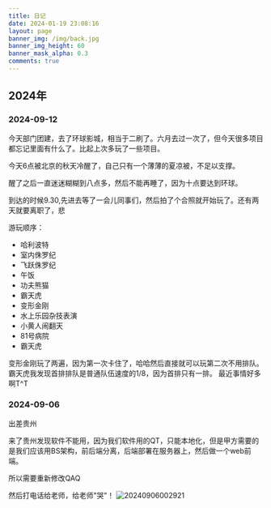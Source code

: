 ```yaml
---
title: 日记
date: 2024-01-19 23:08:16
layout: page
banner_img: /img/back.jpg
banner_img_height: 60
banner_mask_alpha: 0.3
comments: true
---
```


## 2024年

### 2024-09-12
今天部门团建，去了环球影城，相当于二刷了。六月去过一次了，但今天很多项目都忘记里面有什么了。比起上次多玩了一些项目。

今天6点被北京的秋天冷醒了，自己只有一个薄薄的夏凉被，不足以支撑。

醒了之后一直迷迷糊糊到八点多，然后不能再睡了，因为十点要达到环球。

到达的时候9.30,先进去等了一会儿同事们，然后拍了个合照就开始玩了。还有两天就要离职了，悲

游玩顺序：
- 哈利波特
- 室内侏罗纪
- 飞跃侏罗纪
- 午饭
- 功夫熊猫
- 霸天虎
- 变形金刚
- 水上乐园杂技表演
- 小黄人闹翻天
- 81号病院
- 霸天虎

变形金刚玩了两遍，因为第一次卡住了，哈哈然后直接就可以玩第二次不用排队。
霸天虎我发现首排排队是普通队伍速度的1/8，因为首排只有一排。
最近事情好多啊T^T

### 2024-09-06
出差贵州

来了贵州发现软件不能用，因为我们软件用的QT，只能本地化，但是甲方需要的是我们应该用BS架构，前后端分离，后端部署在服务器上，然后做一个web前端。

所以需要重新修改QAQ

然后打电话给老师，给老师"哭"！
![20240906002921](https://cdn.jsdelivr.net/gh/wawzysys/imgbed@main/20240906002921.png)

